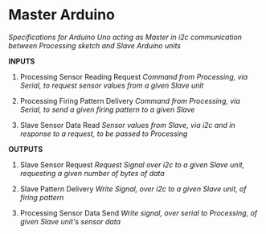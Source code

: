 # Master Arduino

*Specifications for Arduino Uno acting as Master in i2c communication between Processing sketch and Slave Arduino units*

**INPUTS**

1) Processing Sensor Reading Request
*Command from Processing, via Serial, to request sensor values from a given Slave unit*

2) Processing Firing Pattern Delivery
*Command from Processing, via Serial, to send a given firing pattern to a given Slave*

3) Slave Sensor Data Read
*Sensor values from Slave, via i2c and in response to a request, to be passed to Processing*

**OUTPUTS**

1) Slave Sensor Request
*Request Signal over i2c to a given Slave unit, requesting a given number of bytes of data*

2) Slave Pattern Delivery
*Write Signal, over i2c to a given Slave unit, of firing pattern*

3) Processing Sensor Data Send
*Write signal, over serial to Processing, of given Slave unit's sensor data*



